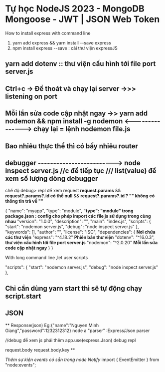 # Tự học NodeJS 2023 - MongoDB Mongoose - JWT | JSON Web Token

How to install express with command line

1. yarn add express && yarn install --save express
2. npm install express --save : cài thư viện expressJS

## yarn add dotenv :: thư viện cấu hình tới file port server.js
 
## Ctrl+c -> Để thoát và chạy lại server ->>>  listening on port

## Mỗi lần sửa code cập nhật ngay  ->> yarn add nodemon && npm install -g nodemon  <---------------> chạy lại = lệnh nodemon file.js

## Bao nhiêu thực thể thì có bấy nhiêu router

## debugger -------------------------> node inspect server.js   //c để tiếp tục  /// list(value) để xem số lượng dòng debugger 
 chế độ debug> repl để xem request **request.params** && **request?.params?.id có thể null**
  && **request?.params?.id ? "" không có thông tin trả về ""**

{
  "name": "myapp", 
  "type": "module",      **"type": "module" trong package.json : config cho phép import các file js sử dụng trong cùng nhau**
  "version": "1.0.0",
  "description": "",
  "main": "index.js",
   "scripts": {
    "start": "nodemon server.js",
    "debug": "node inspect server.js"
  },
  "keywords": [],
  "author": "",
  "license": "ISC",
  "dependencies": {  **Nơi chứa các thư viện**
    "express": "^4.18.2" **Phiên bản thư viện**
    "dotenv": "^16.0.3", **thư viện cấu hình tới file port server.js**
    "nodemon": "^2.0.20"   **Mỗi lần sửa code cập nhật ngay**
  }
}

With long command line ,let user scripts  

 "scripts": {
    "start": "nodemon server.js",
    "debug": "node inspect server.js"
  },
## Chỉ cần dùng yarn start thì sẽ tự động chạy script.start


## JSON 

**
Response(json) Eg:{"name":"Nguyen Minh Giang","password":1232312312}
node a "parser" :Express/Json parser

//debug để xem js phải thêm app.use(express.Json)
debug 
repl

request.body
request.body.key
**



*Thêm sự kiện events có sẵn trong node Notify*
import { EventEmitter } from "node:events";